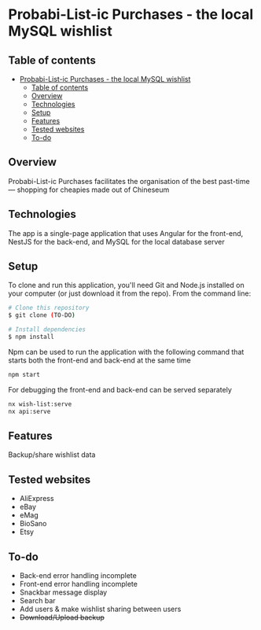 

# Probabi-List-ic Purchases - the local MySQL wishlist

## Table of contents
- [Probabi-List-ic Purchases - the local MySQL wishlist](#probabi-list-ic-purchases---the-local-mysql-wishlist)
  - [Table of contents](#table-of-contents)
  - [Overview](#overview)
  - [Technologies](#technologies)
  - [Setup](#setup)
  - [Features](#features)
  - [Tested websites](#tested-websites)
  - [To-do](#to-do)

## Overview
Probabi-List-ic Purchases facilitates the organisation of the best past-time — shopping for cheapies made out of Chineseum

## Technologies
The app is a single-page application that uses Angular for the front-end, NestJS for the back-end, and MySQL for the local database server

## Setup

To clone and run this application, you'll need Git and Node.js installed on your computer (or just download it from the repo). From the command line:

```bash
# Clone this repository
$ git clone (TO-DO)

# Install dependencies
$ npm install
```

Npm can be used to run the application with the following command that starts both the front-end and back-end at the same time
```bash
npm start
```
For debugging the front-end and back-end can be served separately
```bash
nx wish-list:serve
nx api:serve
```

## Features
Backup/share wishlist data

## Tested websites
- AliExpress
- eBay
- eMag
- BioSano
- Etsy

## To-do

- Back-end error handling incomplete
- Front-end error handling incomplete
- Snackbar message display
- Search bar
- Add users & make wishlist sharing between users
- ~~Download/Upload backup~~ 